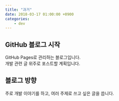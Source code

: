 ```yaml
---
title: "과거"
date: 2018-03-17 01:00:00 +0900
categories:
    - dev
---
```


## GitHub 블로그 시작
GitHub Pages로 관리하는 블로그입니다.    
개발 관련 글 위주로 포스트할 계획입니다.

## 블로그 방향
주로 개발 이야기를 하고, 여러 주제로 쓰고 싶은 글을 씁니다.
